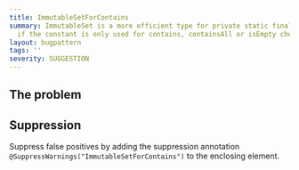 ```yaml
---
title: ImmutableSetForContains
summary: ImmutableSet is a more efficient type for private static final constants
  if the constant is only used for contains, containsAll or isEmpty checks.
layout: bugpattern
tags: ''
severity: SUGGESTION
---
```


<!--
*** AUTO-GENERATED, DO NOT MODIFY ***
To make changes, edit the @BugPattern annotation or the explanation in docs/bugpattern.
-->


## The problem


## Suppression
Suppress false positives by adding the suppression annotation `@SuppressWarnings("ImmutableSetForContains")` to the enclosing element.
